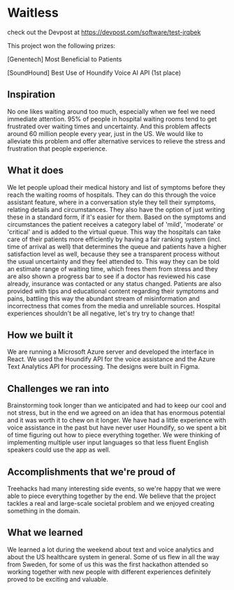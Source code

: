 # Waitless
check out the Devpost at https://devpost.com/software/test-jrqbek

This project won the following prizes:

[Genentech] Most Beneficial to Patients

[SoundHound] Best Use of Houndify Voice AI API (1st place)

## Inspiration
No one likes waiting around too much, especially when we feel we need immediate attention. 95% of people in hospital waiting rooms tend to get frustrated over waiting times and uncertainty. And this problem affects around 60 million people every year, just in the US. We would like to alleviate this problem and offer alternative services to relieve the stress and frustration that people experience.
## What it does
We let people upload their medical history and list of symptoms before they reach the waiting rooms of hospitals. They can do this through the voice assistant feature, where in a conversation style they tell their symptoms, relating details and circumstances. They also have the option of just writing these in a standard form, if it's easier for them. Based on the symptoms and circumstances the patient receives a category label of 'mild', 'moderate' or 'critical' and is added to the virtual queue. This way the hospitals can take care of their patients more efficiently by having a fair ranking system (incl. time of arrival as well) that determines the queue and patients have a higher satisfaction level as well, because they see a transparent process without the usual uncertainty and they feel attended to. This way they can be told an estimate range of waiting time, which frees them from stress and they are also shown a progress bar to see if a doctor has reviewed his case already, insurance was contacted or any status changed. Patients are also provided with tips and educational content regarding their symptoms and pains, battling this way the abundant stream of misinformation and incorrectness that comes from the media and unreliable sources. Hospital experiences shouldn't be all negative, let's try try to change that!
## How we built it
We are running a Microsoft Azure server and developed the interface in React. We used the Houndify API for the voice assistance and the Azure Text Analytics API for processing. The designs were built in Figma.
## Challenges we ran into
Brainstorming took longer than we anticipated and had to keep our cool and not stress, but in the end we agreed on an idea that has enormous potential and it was worth it to chew on it longer. We have had a little experience with voice assistance in the past but have never user Houndify, so we spent a bit of time figuring out how to piece everything together. We were thinking of implementing multiple user input languages so that less fluent English speakers could use the app as well. 
## Accomplishments that we're proud of
Treehacks had many interesting side events, so we're happy that we were able to piece everything together by the end. We believe that the project tackles a real and large-scale societal problem and we enjoyed creating something in the domain. 
## What we learned
We learned a lot during the weekend about text and voice analytics and about the US healthcare system in general. Some of us flew in all the way from Sweden, for some of us this was the first hackathon attended so working together with new people with different experiences definitely proved to be exciting and valuable.


